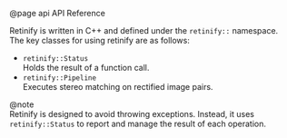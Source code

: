 @page api API Reference

Retinify is written in C++ and defined under the `retinify::` namespace.  
The key classes for using retinify are as follows:
  
- `retinify::Status`  
Holds the result of a function call.
- `retinify::Pipeline`  
Executes stereo matching on rectified image pairs.

@note  
Retinify is designed to avoid throwing exceptions. Instead, it uses `retinify::Status` to report and manage the result of each operation.
  